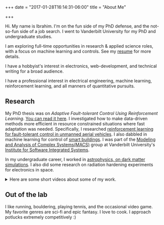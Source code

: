 +++
date = "2017-01-28T16:14:31-06:00"
title = "About Me"

+++

Hi. My name is Ibrahim. I'm on the fun side of my PhD defense, and the not-so-fun side of a job search. I went to Vanderbilt University for my PhD and undergraduate studies.

I am exploring full-time opportunities in research & applied science roles, with a focus on machine learning and controls. See my [resume](/resume) for more details.

I have a hobbyist's interest in electronics, web-development, and technical writing for a broad audience.

I have a professional interest in electrical engineering, machine learning, reinforcement learning, and all manners of quantitative pursuits.

## Research

My PhD thesis was on *Adaptive Fault-tolerant Control Using Reinforcement Learning*. [You can read it here][7]. I investigated how to make data-driven methods more efficient in resource constrained situations where fast adaptation was needed. Specifically, I researched [reinforcement learning for fault-tolerant control in unmanned aerial vehicles][6]. I also dabbled in machine learning for control of [smart buildings][1]. I was part of the [Modeling and Analysis of Complex Systems(MACS)][3] group at Vanderbilt University's [Institute for Software Integrated Systems][4].

In my undergraduate career, I worked in [astrophysics, on dark matter simulations][2]. I also did some research on radiation hardening experiments for electronics in space.

<details closed>
<summary> Here are some short videos about some of my work.</summary>
This is a 60-second description of my current research work:

{{< youtube NhXxWY6K-74 >}}

Here's a video I made on my previous research project. The video was for my fellowship with the Vanderbilt Institute of Digital Learning where I explored new ways of teaching using digital media.

{{< youtube 72nivTdLpgc >}}
</details>

## Out of the lab

I like running, bouldering, playing tennis, and the occasional video game. My favorite genres are sci-fi and epic fantasy. I love to cook. I approach potlucks extremely competitively :)

[1]: https://git.isis.vanderbilt.edu/SmartBuildings
[2]: https://github.com/hazrmard/DarkMatterHalos
[3]: https://lab.vanderbilt.edu/vumacs/
[4]: https://www.isis.vanderbilt.edu/
[5]: https://git.isis.vanderbilt.edu/systemwidesafety/gazebo-testbed/-/tree/gym-env
[6]: https://git.isis.vanderbilt.edu/ahmedi/transfer_similarity
[7]: https://drive.google.com/file/d/1RTEVRd0XCWLuDXY2nkbmYuOaa5xYNkt3/view?usp=sharing
